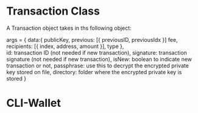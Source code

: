 # Transaction Class

A Transaction object takes in ths following object:

args = {
    data:{
        publicKey, 
        previous: [{ previousID, previousIdx }] 
        fee, 
        recipients: [{ index, address, amount }],
        type
    },       
    id: transaction ID (not needed if new transaction),
    signature: transaction signature (not needed if new transaction),
    isNew: boolean to indicate new transaction or not,
    passphrase: use this to decrypt the encrypted private key stored on file,
    directory: folder where the encrypted private key is stored
}



# CLI-Wallet


